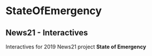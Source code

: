 # StateOfEmergency

## News21 - Interactives

Interactives for 2019 News21 project **State of Emergency**
